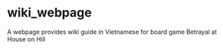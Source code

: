# wiki_webpage
A webpage provides wiki guide  in Vietnamese for board game Betrayal at House on Hill

